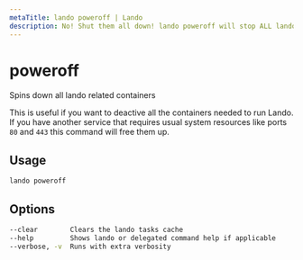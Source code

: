 ```yaml
---
metaTitle: lando poweroff | Lando
description: No! Shut them all down! lando poweroff will stop ALL lando related apps and containers.
---
```


# poweroff

Spins down all lando related containers

This is useful if you want to deactive all the containers needed to run Lando. If you have another service that requires usual system resources like ports `80` and `443` this command will free them up.

## Usage

```bash
lando poweroff
```

## Options

```bash
--clear        Clears the lando tasks cache
--help         Shows lando or delegated command help if applicable
--verbose, -v  Runs with extra verbosity
```
